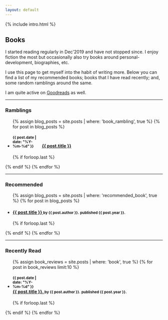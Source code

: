 ```yaml
---
layout: default
---
```


{% include intro.html %}

## Books

I started reading regularly in Dec'2019 and have not stopped since. I enjoy fiction the most
but occasionally also try books around personal-development, biographies, etc.

I use this page to get myself into the habit of writing more. Below you can find
a list of my recommended books; books that I have read recently; and, some
random ramblings around the same.

I am quite active on [Goodreads](https://www.goodreads.com/user/show/33989424-ankit-sultana)
as well.

---

### Ramblings

<ul class="related-posts">

{% assign blog_posts = site.posts | where: 'book_rambling', true %}
{% for post in blog_posts %}
    <li class="main-page-list">
        <h4>
            <div style="display: inline-block; width: 90px">
                <small>{{ post.date | date: "%Y-%m-%d" }}</small>
            </div>
        <a href="{{ site.baseurl }}{{ post.url }}">
            <span>{{ post.title }}</span>
        </a>
        </h4>
    </li>
    {% if forloop.last %}</ul>{% endif %}
{% endfor %}

---

### Recommended

<ul class="related-posts">

{% assign blog_posts = site.posts | where: 'recommended_book', true %}
{% for post in blog_posts %}
        <li class="main-page-list">
            <h4>
            <a href="{{ post.goodreads_url }}">
                <span>{{ post.title }}</span>
            </a>
                <small>by {{ post.author }}.</small>
                <small>published {{ post.year }}.</small>
            </h4>
        </li>
        {% if forloop.last %}</ul>{% endif %}
{% endfor %}


---

### Recently Read

<ul class="related-posts">

{% assign book_reviews = site.posts | where: 'book', true %}
{% for post in book_reviews limit:10 %}
        <li class="main-page-list">
            <h4>
            <div style="display: inline-block; width: 90px">
                <small>{{ post.date | date: "%Y-%m-%d" }}</small>
            </div>
            <div>
            <a href="{{ post.goodreads_url }}">
                <span>{{ post.title }}.</span>
            </a>
            <small>by {{ post.author }}.</small>
            <small>published {{ post.year }}.</small>
            </div>
            </h4>
        </li>
        {% if forloop.last %}</ul>{% endif %}
{% endfor %}

